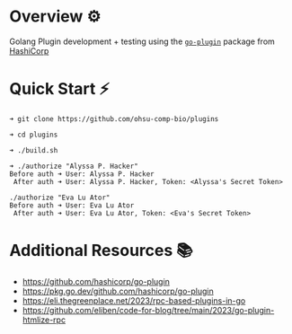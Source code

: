 # Overview ⚙️

Golang Plugin development + testing using the [`go-plugin`](https://github.com/hashicorp/go-plugin) package from [HashiCorp](https://github.com/hashicorp)

# Quick Start ⚡

```console
➜ git clone https://github.com/ohsu-comp-bio/plugins

➜ cd plugins

➜ ./build.sh

➜ ./authorize "Alyssa P. Hacker"
Before auth ➜ User: Alyssa P. Hacker
 After auth ➜ User: Alyssa P. Hacker, Token: <Alyssa's Secret Token>

./authorize "Eva Lu Ator"  
Before auth ➜ User: Eva Lu Ator
 After auth ➜ User: Eva Lu Ator, Token: <Eva's Secret Token>
```

# Additional Resources 📚

- https://github.com/hashicorp/go-plugin
- https://pkg.go.dev/github.com/hashicorp/go-plugin
- https://eli.thegreenplace.net/2023/rpc-based-plugins-in-go
- https://github.com/eliben/code-for-blog/tree/main/2023/go-plugin-htmlize-rpc
